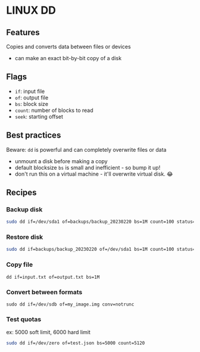 # LINUX DD

## Features
Copies and converts data between files or devices
- can make an exact bit-by-bit copy of a disk

## Flags

- `if`: input file
- `of`: output file
- `bs`: block size
- `count`: number of blocks to read
- `seek`: starting offset

## Best practices
Beware: `dd` is powerful and can completely overwrite files or data
- unmount a disk before making a copy
- default blocksize `bs` is small and inefficient - so bump it up!
- don't run this on a virtual machine - it'll overwrite virtual disk. :joy:

## Recipes

### Backup disk

```bash
sudo dd if=/dev/sda1 of=backups/backup_20230220 bs=1M count=100 status=progress
```

### Restore disk

```bash
sudo dd if=backups/backup_20230220 of=/dev/sda1 bs=1M count=100 status=progress
```

### Copy file

`dd if=input.txt of=output.txt bs=1M`

### Convert between formats

`sudo dd if=/dev/sdb of=my_image.img conv=notrunc`

### Test quotas
ex: 5000 soft limit, 6000 hard limit
```bash
sudo dd if=/dev/zero of=test.json bs=5000 count=5120
```
